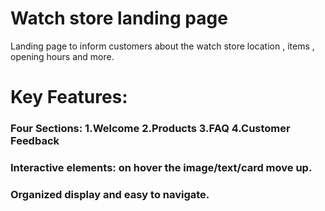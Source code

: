# Watch store landing page

Landing page to inform customers about the watch store location , items , opening hours and more.

# Key Features:

### Four Sections: 1.Welcome 2.Products 3.FAQ 4.Customer Feedback

### Interactive elements: on hover the image/text/card move up.

### Organized display and easy to navigate.
